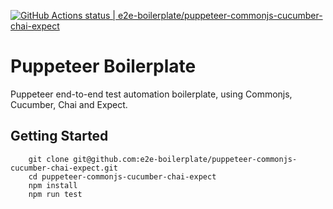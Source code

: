 [![GitHub Actions status | e2e-boilerplate/puppeteer-commonjs-cucumber-chai-expect](https://github.com/e2e-boilerplate/puppeteer-commonjs-cucumber-chai-expect/workflows/puppeteer-commonjs-cucumber-chai-expect/badge.svg)](https://github.com/e2e-boilerplate/puppeteer-commonjs-cucumber-chai-expect/actions?workflow=puppeteer-commonjs-cucumber-chai-expect)

# Puppeteer Boilerplate

Puppeteer end-to-end test automation boilerplate, using Commonjs, Cucumber, Chai and Expect.

## Getting Started

    	git clone git@github.com:e2e-boilerplate/puppeteer-commonjs-cucumber-chai-expect.git
    	cd puppeteer-commonjs-cucumber-chai-expect
    	npm install
    	npm run test
